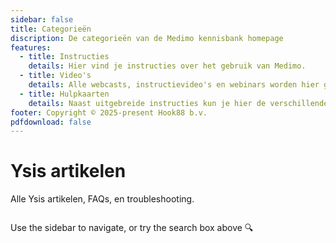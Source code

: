 ```yaml
---
sidebar: false
title: Categorieën
discription: De categorieën van de Medimo kennisbank homepage
features:
  - title: Instructies
    details: Hier vind je instructies over het gebruik van Medimo.
  - title: Video's
    details: Alle webcasts, instructievideo's en webinars worden hier gepost.
  - title: Hulpkaarten
    details: Naast uitgebreide instructies kun je hier de verschillende hulpkaarten nagaan.
footer: Copyright © 2025-present Hook88 b.v.
pdfdownload: false
---
```


<script setup>
import CategoryLink from '@source/.vuepress/components/CategoryLink.vue'

</script>

# Ysis artikelen

Alle Ysis artikelen, FAQs, en troubleshooting.

<ul class="category-container">
    <li><CategoryLink title="Ysis SSO" discription="Handleiding van de single sing-on koppeling met Ysis" url="ysis-sso.html" /></li>
    <li><CategoryLink title="Ysis Zorgdossier SSO" discription="Handleiding van de single sing-on koppeling met Ysis Zorgdossier" url="ysis-zorgdossier-sso.html" /></li>
</ul>

Use the sidebar to navigate, or try the search box above 🔍

<style scoped>
    .category-container {
        list-style-type: none;
        display: grid;
        grid-template-columns: 1fr 1fr;
        gap: 1rem; 
        padding: 0;
    }
</style>
